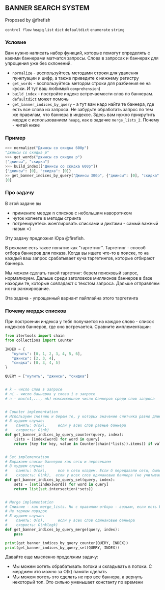 ## BANNER SEARCH SYSTEM

Proposed by @firefish

`control flow` `heapq` `list` `dict` `defaultdict` `enumerate` `string`

### Условие

Вам нужно написать набор функций, которые помогут определять с какими баннерами матчатся запросы.
Слова в запросах и баннерах для упрощения уже без склонений.

* `normalize` - воспользуйтесь методами строки для удаления пунктуации и цифр, а также приведите к нижнему регистру 
* `get_words` - воспользуйтесь методом строки для разбиения ее на куски. И тут ваш любимый `comprehension`)
* `build_index` - постройте индекс встречаемости слов по баннерам. `defaultdict` может помочь
* `get_banner_indices_by_query` - а тут вам надо найти те баннера, где есть все слова из запроса. 
Не забудьте обработать запрос по тем же правилам, что баннера в индексе. Здесь вам нужно прикрутить мердж с использованием `heapq`, как в задачке `merge_lists_2`. Почему - читай ниже

### Пример

```python
>>> normalize("Джинсы со скидка 600р")
"джинсы со скидка р"
>>> get_words("джинсы со скидка р")
["джинсы", "скидка"]
>>> build_index(["Джинсы со скидка 600р"])
{"джинсы": [0], "скидка": [0]}
>> get_banner_indices_by_query("Джинсы 300р", {"джинсы": [0], "скидка": [0]})
[0]
```

### Про задачу

В этой задаче вы
* примените мердж n списков с небольшим наворотиком
* чуток копнете в методы стринга
* потренируетесь жонглировать списками и диктами - самый важный навык =)

Эту задачу предложил Юра @firefish. 

В рекламе есть такое понятие как "таргетинг". Таргетинг - способ отбора баннеров для показа.
Когда вы ищете что-то в поиске, то на каждый ваш запрос срабатывает куча таргетингов, которые отбирают баннера.

Мы можем сделать такой таргетинг: берем поисковый запрос, нормализуем. Дальше среди заголовков миллионов баннеров в базе находим те, которые совпадают с текстом запроса. Дальше отправляем их на ранжирование. 

Эта задача - упрощенный вариант пайплайна этого таргетинга

### Почему мердж списков

При построении индекса у тебя получается на каждое слово - список индексов баннеров, где оно встречается. 
Сравните имплементации:

```python
from itertools import chain
from collections import Counter

INDEX = {
   "купить": [0, 1, 2, 3, 4, 5, 6],
   "джинсы": [2, 3, 4],
   "скидка": [0, 3, 4, 5]
}

QUERY = ["купить", "джинсы", "скидка"]


# k - число слов в запросе
# ni - число баннеров у слова i в запросе
# n - max(n1,..., nk) максимальное число баннеров среди слов запроса


# Counter implementation
# Используем счетчик и берем те, у которых значение счетчика равно длине запроса
# В худшем случае:
#    память: О(nk),     если у всех слов разные баннера
#    скорость: О(nk)
def get_banner_indices_by_query_counter(query, index):
    lists = [index[word] for word in query]
    return [key for key, value in Counter(chain(*lists)).items() if value == len(query)]


# Set implementation
# Выражаем списки баннеров как сеты и пересекаем
# В худшем случае:
#    память: О(nk),     все в сеты кладем. Если б передавали сеты, было б О(n). Также можно пересекать по очереди за O(n)
#    скорость: О(nk),  если у всех слов одинаковые баннера (не учитывая возможные коллизии). Теряем порядок. С учетом порядка - O(nk + nlogn)
def get_banner_indices_by_query_set(query, index):
    sets = [set(index[word]) for word in query]
    return list(set.intersection(*sets))


# Merge implementation
# Слияние - как merge_lists. Но с правилом отбора - возьми, если есть k одинаковых баннера подряд
# Не теряем порядок
# В худшем случае:
#    память: О(n),      если у всех слов одинаковые баннера
#    скорость: О(nklogk)
def get_banner_indices_by_query_merge(query, index):
    pass

print(get_banner_indices_by_query_counter(QUERY, INDEX))
print(get_banner_indices_by_query_set(QUERY, INDEX))
```

Давайте еще мысленно продолжим задачу:

* Мы можем хотеть обрабатывать потоки и складывать в потоки. С мерджем это можно за О(k) памяти сделать
* Мы можем хотеть это сделать не про все баннера, а вернуть некоторый топ. Это сильно уменьшает константу по времени
